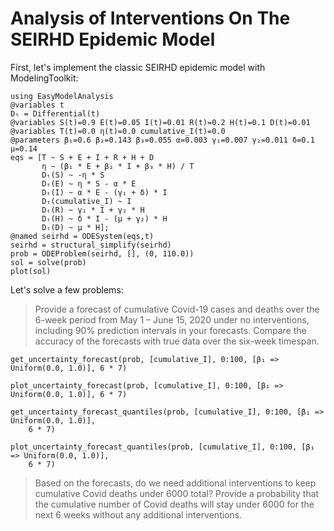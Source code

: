 # Analysis of Interventions On The SEIRHD Epidemic Model

First, let's implement the classic SEIRHD epidemic model with ModelingToolkit:

```@example seirhd
using EasyModelAnalysis
@variables t
Dₜ = Differential(t)
@variables S(t)=0.9 E(t)=0.05 I(t)=0.01 R(t)=0.2 H(t)=0.1 D(t)=0.01
@variables T(t)=0.0 η(t)=0.0 cumulative_I(t)=0.0
@parameters β₁=0.6 β₂=0.143 β₃=0.055 α=0.003 γ₁=0.007 γ₂=0.011 δ=0.1 μ=0.14
eqs = [T ~ S + E + I + R + H + D
       η ~ (β₁ * E + β₂ * I + β₃ * H) / T
       Dₜ(S) ~ -η * S
       Dₜ(E) ~ η * S - α * E
       Dₜ(I) ~ α * E - (γ₁ + δ) * I
       Dₜ(cumulative_I) ~ I
       Dₜ(R) ~ γ₁ * I + γ₂ * H
       Dₜ(H) ~ δ * I - (μ + γ₂) * H
       Dₜ(D) ~ μ * H];
@named seirhd = ODESystem(eqs,t)
seirhd = structural_simplify(seirhd)
prob = ODEProblem(seirhd, [], (0, 110.0))
sol = solve(prob)
plot(sol)
```

Let's solve a few problems:

> Provide a forecast of cumulative Covid-19 cases and deaths over the 6-week period from May 1 – June 15, 2020 under no interventions, including 90% prediction intervals in your forecasts. Compare the accuracy of the forecasts with true data over the six-week timespan.

```@example seirhd
get_uncertainty_forecast(prob, [cumulative_I], 0:100, [β₁ => Uniform(0.0, 1.0)], 6 * 7)
```

```@example seirhd
plot_uncertainty_forecast(prob, [cumulative_I], 0:100, [β₁ => Uniform(0.0, 1.0)], 6 * 7)
```

```@example seirhd
get_uncertainty_forecast_quantiles(prob, [cumulative_I], 0:100, [β₁ => Uniform(0.0, 1.0)],
    6 * 7)
```

```@example seirhd
plot_uncertainty_forecast_quantiles(prob, [cumulative_I], 0:100, [β₁ => Uniform(0.0, 1.0)],
    6 * 7)
```

> Based on the forecasts, do we need additional interventions to keep cumulative Covid deaths under 6000 total? Provide a probability that the cumulative number of Covid deaths will stay under 6000 for the next 6 weeks without any additional interventions.

